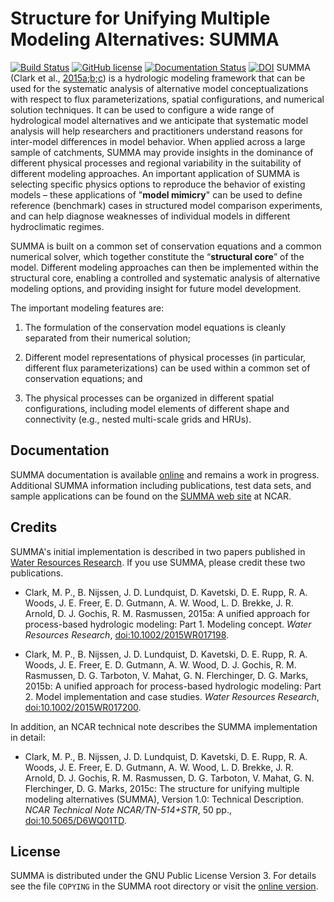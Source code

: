 # Structure for Unifying Multiple Modeling Alternatives: SUMMA

[![Build Status](https://travis-ci.org/NCAR/summa.svg?branch=develop)](https://travis-ci.org/NCAR/summa)
[![GitHub license](https://img.shields.io/badge/license-GPLv3-blue.svg)](https://raw.githubusercontent.com/NCAR/SUMMA/master/COPYING)
[![Documentation Status](https://readthedocs.org/projects/summa/badge/?version=latest)](http://summa.readthedocs.org/en/latest/)
[![DOI](https://zenodo.org/badge/DOI/10.5281/zenodo.800772.svg)](https://doi.org/10.5281/zenodo.800772)
SUMMA (Clark et al., [2015a](#clark_2015a);[b](#clark_2015b);[c](#clark_2015c)) is a hydrologic modeling framework that can be used for the systematic analysis of alternative model conceptualizations with respect to flux parameterizations, spatial configurations, and numerical solution techniques. It can be used to configure a wide range of hydrological model alternatives and we anticipate that systematic model analysis will help researchers and practitioners understand reasons for inter-model differences in model behavior. When applied across a large sample of catchments, SUMMA may provide insights in the dominance of different physical processes and regional variability in the suitability of different modeling approaches. An important application of SUMMA is selecting specific physics options to reproduce the behavior of existing models – these applications of "**model mimicry**" can be used to define reference (benchmark) cases in structured model comparison experiments, and can help diagnose weaknesses of individual models in different hydroclimatic regimes.

SUMMA is built on a common set of conservation equations and a common numerical solver, which together constitute the  “**structural core**” of the model. Different modeling approaches can then be implemented within the structural core, enabling a controlled and systematic analysis of alternative modeling options, and providing insight for future model development.

The important modeling features are:

 1. The formulation of the conservation model equations is cleanly separated from their numerical solution;

 1. Different model representations of physical processes (in particular, different flux parameterizations) can be used within a common set of conservation equations; and

 1. The physical processes can be organized in different spatial configurations, including model elements of different shape and connectivity (e.g., nested multi-scale grids and HRUs).


## Documentation
SUMMA documentation is available [online](http://summa.readthedocs.io/) and remains a work in progress. Additional SUMMA information including publications, test data sets, and sample applications can be found on the [SUMMA web site](http://www.ral.ucar.edu/projects/summa) at NCAR.


## Credits
SUMMA's initial implementation is described in two papers published in [Water Resources Research](http://onlinelibrary.wiley.com/journal/10.1002/(ISSN)1944-7973). If you use SUMMA, please credit these two publications.

 * Clark, M. P., B. Nijssen, J. D. Lundquist, D. Kavetski, D. E. Rupp, R. A. Woods, J. E. Freer, E. D. Gutmann, A. W. Wood, L. D. Brekke, J. R. Arnold, D. J. Gochis, R. M. Rasmussen, 2015a: A unified approach for process-based hydrologic modeling: Part 1. Modeling concept. _Water Resources Research_, [doi:10.1002/2015WR017198](http://dx.doi.org/10.1002/2015WR017198).<a id="clark_2015a"></a>

 * Clark, M. P., B. Nijssen, J. D. Lundquist, D. Kavetski, D. E. Rupp, R. A. Woods, J. E. Freer, E. D. Gutmann, A. W. Wood, D. J. Gochis, R. M. Rasmussen, D. G. Tarboton, V. Mahat, G. N. Flerchinger, D. G. Marks, 2015b: A unified approach for process-based hydrologic modeling: Part 2. Model implementation and case studies. _Water Resources Research_, [doi:10.1002/2015WR017200](http://dx.doi.org/10.1002/2015WR017200).<a id="clark_2015b"></a>

In addition, an NCAR technical note describes the SUMMA implementation in detail:

 * Clark, M. P., B. Nijssen, J. D. Lundquist, D. Kavetski, D. E. Rupp, R. A. Woods, J. E. Freer, E. D. Gutmann, A. W. Wood, L. D. Brekke, J. R. Arnold, D. J. Gochis, R. M. Rasmussen, D. G. Tarboton, V. Mahat, G. N. Flerchinger, D. G. Marks, 2015c: The structure for unifying multiple modeling alternatives (SUMMA), Version 1.0: Technical Description. _NCAR Technical Note NCAR/TN-514+STR_, 50 pp., [doi:10.5065/D6WQ01TD](http://dx.doi.org/10.5065/D6WQ01TD).<a id="clark_2015c"></a>


## License
SUMMA is distributed under the GNU Public License Version 3. For details see the file `COPYING` in the SUMMA root directory or visit the [online version](http://www.gnu.org/licenses/gpl-3.0.html).
